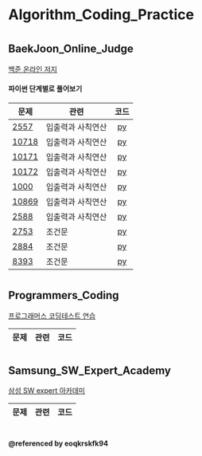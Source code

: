# Algorithm_Coding_Practice
#
## BaekJoon_Online_Judge
[백준 온라인 저지](https://www.acmicpc.net/)

#### 파이썬 단계별로 풀어보기
| 문제 | 관련 | 코드 |  
| ------------- | ------------- |:-------------:|
| [2557](https://www.acmicpc.net/problem/2557) | 입출력과 사칙연산 | [py](BaekJoon_Online_Judge/2557.py)| 
| [10718](https://www.acmicpc.net/problem/10718) | 입출력과 사칙연산 | [py](BaekJoon_Online_Judge/10718.py)| 
| [10171](https://www.acmicpc.net/problem/10171) | 입출력과 사칙연산 | [py](BaekJoon_Online_Judge/10171.py)| 
| [10172](https://www.acmicpc.net/problem/10172) | 입출력과 사칙연산 | [py](BaekJoon_Online_Judge/10172.py)|
| [1000](https://www.acmicpc.net/problem/1000) | 입출력과 사칙연산 | [py](BaekJoon_Online_Judge/1000.py)|
| [10869](https://www.acmicpc.net/problem/10869) | 입출력과 사칙연산 | [py](BaekJoon_Online_Judge/10869.py)|
| [2588](https://www.acmicpc.net/problem/2588) | 입출력과 사칙연산 | [py](BaekJoon_Online_Judge/2588.py)|
| [2753](https://www.acmicpc.net/problem/2753) | 조건문 | [py](BaekJoon_Online_Judge/2753.py)|
| [2884](https://www.acmicpc.net/problem/2884) | 조건문 | [py](BaekJoon_Online_Judge/2884.py)|
[8393](https://www.acmicpc.net/problem/8393) | 조건문 | [py](BaekJoon_Online_Judge/8393.py)|

#
#
## Programmers_Coding
[프로그래머스 코딩테스트 연습](https://programmers.co.kr/learn/challenges)

| 문제 | 관련 | 코드 |  
| ------------- | ------------- |:-------------:|

#
#
## Samsung_SW_Expert_Academy
[삼성 SW expert 아카데미](https://swexpertacademy.com/main/main.do)

| 문제 | 관련 | 코드 |  
| ------------- | ------------- |:-------------:|

#
#
#### @referenced by eoqkrskfk94
